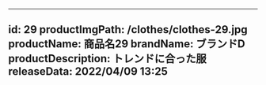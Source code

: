 
---
id: 29
productImgPath: /clothes/clothes-29.jpg
productName: 商品名29
brandName: ブランドD
productDescription: トレンドに合った服
releaseData: 2022/04/09 13:25
---
  